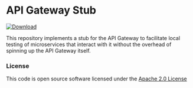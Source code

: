 # API Gateway Stub

[![Download](https://api.bintray.com/packages/hmrc/releases/api-gateway-stub/images/download.svg)](https://bintray.com/hmrc/releases/api-gateway-stub/_latestVersion)

This repository implements a stub for the API Gateway to facilitate local
testing of microservices that interact with it without the overhead of spinning
up the API Gateway itself.

### License

This code is open source software licensed under the [Apache 2.0 License]("http://www.apache.org/licenses/LICENSE-2.0.html")
